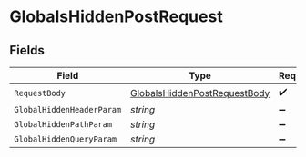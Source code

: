 # GlobalsHiddenPostRequest


## Fields

| Field                                                                                   | Type                                                                                    | Required                                                                                | Description                                                                             | Example                                                                                 |
| --------------------------------------------------------------------------------------- | --------------------------------------------------------------------------------------- | --------------------------------------------------------------------------------------- | --------------------------------------------------------------------------------------- | --------------------------------------------------------------------------------------- |
| `RequestBody`                                                                           | [GlobalsHiddenPostRequestBody](../../Models/Operations/GlobalsHiddenPostRequestBody.md) | :heavy_check_mark:                                                                      | N/A                                                                                     |                                                                                         |
| `GlobalHiddenHeaderParam`                                                               | *string*                                                                                | :heavy_minus_sign:                                                                      | N/A                                                                                     |                                                                                         |
| `GlobalHiddenPathParam`                                                                 | *string*                                                                                | :heavy_minus_sign:                                                                      | N/A                                                                                     |                                                                                         |
| `GlobalHiddenQueryParam`                                                                | *string*                                                                                | :heavy_minus_sign:                                                                      | N/A                                                                                     | hello                                                                                   |